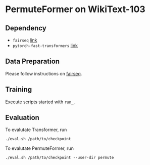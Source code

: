 # PermuteFormer on WikiText-103

## Dependency
- `fairseq` [link](https://github.com/pytorch/fairseq)
- `pytorch-fast-transformers` [link](https://github.com/idiap/fast-transformers)

## Data Preparation

Please follow instructions on [fairseq](https://github.com/pytorch/fairseq/tree/master/examples/language_model#training-a-transformer-language-model-with-the-cli-tools).

## Training
Execute scripts started with `run_`.

## Evaluation
To evalutate Transformer, run
```
./eval.sh /path/to/checkpoint
```

To evalutate PermuteFormer, run
```
./eval.sh /path/to/checkpoint --user-dir permute
```
